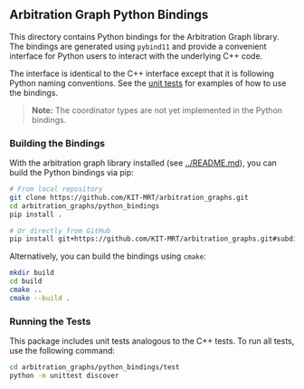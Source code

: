 ## Arbitration Graph Python Bindings

This directory contains Python bindings for the Arbitration Graph library.
The bindings are generated using `pybind11` and provide a convenient interface for Python users to interact with the underlying C++ code.

The interface is identical to the C++ interface except that it is following Python naming conventions.
See the [unit tests](test/) for examples of how to use the bindings.

> **Note:** The coordinator types are not yet implemented in the Python bindings.

### Building the Bindings

With the arbitration graph library installed (see [../README.md](../README.md)), you can build the Python bindings via pip:

```bash
# From local repository
git clone https://github.com/KIT-MRT/arbitration_graphs.git
cd arbitration_graphs/python_bindings
pip install .

# Or directly from GitHub
pip install git+https://github.com/KIT-MRT/arbitration_graphs.git#subdirectory=python_bindings
```

Alternatively, you can build the bindings using `cmake`:

```bash
mkdir build
cd build
cmake ..
cmake --build .
```

### Running the Tests

This package includes unit tests analogous to the C++ tests.
To run all tests, use the following command:

```bash
cd arbitration_graphs/python_bindings/test
python -m unittest discover
```

